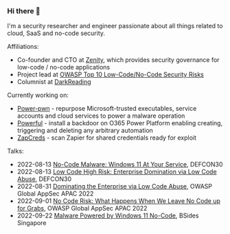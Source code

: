 ### Hi there 👋

I'm a security researcher and engineer passionate about all things related to cloud, SaaS and no-code security.

Affiliations:

- Co-founder and CTO at [Zenity](zenity.io), which provides security governance for low-code / no-code applications
- Project lead at [OWASP Top 10 Low-Code/No-Code Security Risks](https://owasp.org/www-project-top-10-low-code-no-code-security-risks/)
- Columnist at [DarkReading](https://www.darkreading.com/author/michael-bargury)

Currently working on:
- [Power-pwn](https://github.com/mbrg/power-pwn) - repurpose Microsoft-trusted executables, service accounts and cloud services to power a malware operation
- [Powerful](https://github.com/mbrg/powerful) - install a backdoor on O365 Power Platform enabling creating, triggering and deleting any arbitrary automation
- [ZapCreds](https://github.com/mbrg/zapcreds) - scan Zapier for shared credentials ready for exploit

Talks:
- 2022-08-13 [No-Code Malware: Windows 11 At Your Service](https://info.defcon.org/events/48560/), DEFCON30
- 2022-08-13 [Low Code High Risk: Enterprise Domination via Low Code Abuse](https://info.defcon.org/events/48565/), DEFCON30
- 2022-08-31 [Dominating the Enterprise via Low Code Abuse](https://globalappsecapac.events.whova.com/Agenda/2553624), OWASP Global AppSec APAC 2022
- 2022-09-01 [No Code Risk: What Happens When We Leave No Code up for Grabs](https://globalappsecapac.events.whova.com/Agenda/2553625), OWASP Global AppSec APAC 2022
- 2022-09-22 [Malware Powered by Windows 11 No-Code](https://bsidessg.org/schedule/malware-powered-by-windows-11-no-code/), BSides Singapore

